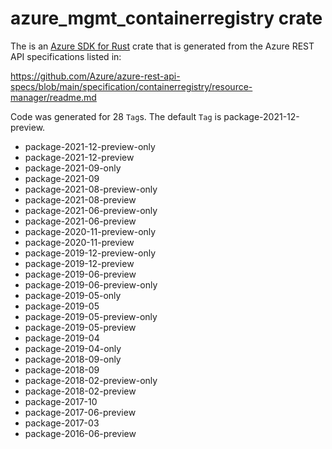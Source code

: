 # azure_mgmt_containerregistry crate

The is an [Azure SDK for Rust](https://github.com/Azure/azure-sdk-for-rust) crate that is generated from the Azure REST API specifications listed in:

https://github.com/Azure/azure-rest-api-specs/blob/main/specification/containerregistry/resource-manager/readme.md

Code was generated for 28 `Tag`s. The default `Tag` is package-2021-12-preview.


- package-2021-12-preview-only
- package-2021-12-preview
- package-2021-09-only
- package-2021-09
- package-2021-08-preview-only
- package-2021-08-preview
- package-2021-06-preview-only
- package-2021-06-preview
- package-2020-11-preview-only
- package-2020-11-preview
- package-2019-12-preview-only
- package-2019-12-preview
- package-2019-06-preview
- package-2019-06-preview-only
- package-2019-05-only
- package-2019-05
- package-2019-05-preview-only
- package-2019-05-preview
- package-2019-04
- package-2019-04-only
- package-2018-09-only
- package-2018-09
- package-2018-02-preview-only
- package-2018-02-preview
- package-2017-10
- package-2017-06-preview
- package-2017-03
- package-2016-06-preview